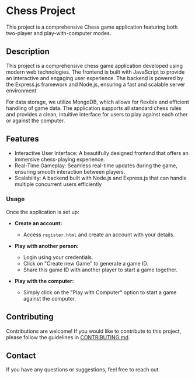# Chess Project

This project is a comprehensive Chess game application featuring both two-player and play-with-computer modes.

## Description

This project is a comprehensive chess game application developed using modern web technologies. The frontend is built with JavaScript to provide an interactive and engaging user experience. The backend is powered by the Express.js framework and Node.js, ensuring a fast and scalable server environment.

For data storage, we utilize MongoDB, which allows for flexible and efficient handling of game data. The application supports all standard chess rules and provides a clean, intuitive interface for users to play against each other or against the computer.

## Features

- Interactive User Interface: A beautifully designed frontend that offers an immersive chess-playing experience.
- Real-Time Gameplay: Seamless real-time updates during the game, ensuring smooth interaction between players.
- Scalability: A backend built with Node.js and Express.js that can handle multiple concurrent users efficiently


### Usage

Once the application is set up:

- **Create an account:**
  - Access `register.html` and create an account with your details.

- **Play with another person:**
  - Login using your credentials.
  - Click on "Create new Game" to generate a game ID.
  - Share this game ID with another player to start a game together.

- **Play with the computer:**
  - Simply click on the "Play with Computer" option to start a game against the computer.

## Contributing

Contributions are welcome! If you would like to contribute to this project, please follow the guidelines in [CONTRIBUTING.md](CONTRIBUTING.md).

## Contact

If you have any questions or suggestions, feel free to reach out.


